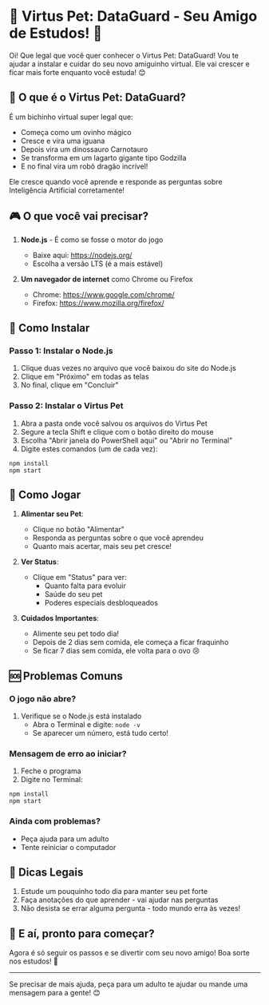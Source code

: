 # 🐉 Virtus Pet: DataGuard - Seu Amigo de Estudos! 🌟

Oi! Que legal que você quer conhecer o Virtus Pet: DataGuard! Vou te ajudar a instalar e cuidar do seu novo amiguinho virtual. Ele vai crescer e ficar mais forte enquanto você estuda! 😊

## 🥚 O que é o Virtus Pet: DataGuard?

É um bichinho virtual super legal que:
- Começa como um ovinho mágico
- Cresce e vira uma iguana
- Depois vira um dinossauro Carnotauro
- Se transforma em um lagarto gigante tipo Godzilla
- E no final vira um robô dragão incrível!

Ele cresce quando você aprende e responde as perguntas sobre Inteligência Artificial corretamente!

## 🎮 O que você vai precisar?

1. **Node.js** - É como se fosse o motor do jogo
   - Baixe aqui: https://nodejs.org/
   - Escolha a versão LTS (é a mais estável)

2. **Um navegador de internet** como Chrome ou Firefox
   - Chrome: https://www.google.com/chrome/
   - Firefox: https://www.mozilla.org/firefox/

## 📝 Como Instalar

### Passo 1: Instalar o Node.js
1. Clique duas vezes no arquivo que você baixou do site do Node.js
2. Clique em "Próximo" em todas as telas
3. No final, clique em "Concluir"

### Passo 2: Instalar o Virtus Pet
1. Abra a pasta onde você salvou os arquivos do Virtus Pet
2. Segure a tecla Shift e clique com o botão direito do mouse
3. Escolha "Abrir janela do PowerShell aqui" ou "Abrir no Terminal"
4. Digite estes comandos (um de cada vez):
```
npm install
npm start
```

## 🎯 Como Jogar

1. **Alimentar seu Pet**:
   - Clique no botão "Alimentar"
   - Responda as perguntas sobre o que você aprendeu
   - Quanto mais acertar, mais seu pet cresce!

2. **Ver Status**:
   - Clique em "Status" para ver:
     - Quanto falta para evoluir
     - Saúde do seu pet
     - Poderes especiais desbloqueados

3. **Cuidados Importantes**:
   - Alimente seu pet todo dia!
   - Depois de 2 dias sem comida, ele começa a ficar fraquinho
   - Se ficar 7 dias sem comida, ele volta para o ovo 😢

## 🆘 Problemas Comuns

### O jogo não abre?
1. Verifique se o Node.js está instalado
   - Abra o Terminal e digite: `node -v`
   - Se aparecer um número, está tudo certo!

### Mensagem de erro ao iniciar?
1. Feche o programa
2. Digite no Terminal:
```
npm install
npm start
```

### Ainda com problemas?
- Peça ajuda para um adulto
- Tente reiniciar o computador

## 🌟 Dicas Legais

1. Estude um pouquinho todo dia para manter seu pet forte
2. Faça anotações do que aprender - vai ajudar nas perguntas
3. Não desista se errar alguma pergunta - todo mundo erra às vezes!

## 🎉 E aí, pronto para começar?

Agora é só seguir os passos e se divertir com seu novo amigo! Boa sorte nos estudos! 🚀

---
Se precisar de mais ajuda, peça para um adulto te ajudar ou mande uma mensagem para a gente! 😊